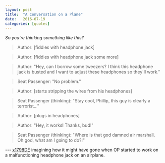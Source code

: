 ```yaml
---
layout: post
title:  "A Conversation on a Plane"
date:   2016-07-19
categories: [quotes]
---
```


*So you're thinking something like this?*

> Author: [fiddles with headphone jack]

> Author: [fiddles with headphone jack some more]

> Author: "Hey, can I borrow some tweezers? I think this headphone jack is busted and I want to adjust these headphones so they'll work."

> Seat Passenger: "No problem."

> Author: [starts stripping the wires from his headphones]

> Seat Passenger (thinking): "Stay cool, Phillip, this guy is clearly a terrorist..."

> Author: [plugs in headphones]

> Author: "Hey, it works! Thanks, bud!"

> Seat Passenger (thinking): "Where is that god damned air marshall. Oh god, what am I going to do?!"


--- [x1798DE](https://news.ycombinator.com/item?id=12118870) imagining how it might have gone when OP started to work on a malfunctioning headphone jack on an airplane.
